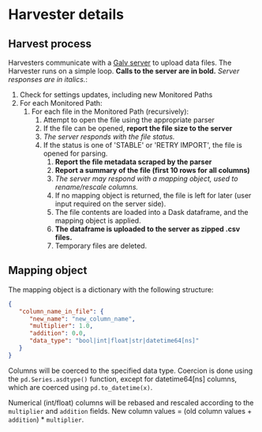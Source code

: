 # Harvester details

## Harvest process

Harvesters communicate with a [Galv server](https://github.com/galv-team/galv-backend) to upload data files.
The Harvester runs on a simple loop.
**Calls to the server are in bold.** *Server responses are in italics.*:
1. Check for settings updates, including new Monitored Paths
2. For each Monitored Path:
   1. For each file in the Monitored Path (recursively):
      1. Attempt to open the file using the appropriate parser
      2. If the file can be opened, **report the file size to the server**
      3. *The server responds with the file status.*
      4. If the status is one of 'STABLE' or 'RETRY IMPORT', the file is opened for parsing.
         1. **Report the file metadata scraped by the parser**
         2. **Report a summary of the file (first 10 rows for all columns)**
         3. *The server may respond with a mapping object, used to rename/rescale columns.*
         4. If no mapping object is returned, the file is left for later (user input required on the server side).
         5. The file contents are loaded into a Dask dataframe, and the mapping object is applied.
         6. **The dataframe is uploaded to the server as zipped .csv files.**
         7. Temporary files are deleted.

## Mapping object
The mapping object is a dictionary with the following structure:
```json
{
   "column_name_in_file": {
      "new_name": "new_column_name",
      "multiplier": 1.0,
      "addition": 0.0,
      "data_type": "bool|int|float|str|datetime64[ns]"
   }
}
```
Columns will be coerced to the specified data type.
Coercion is done using the `pd.Series.asdtype()` function, except for datetime64[ns] columns,
which are coerced using `pd.to_datetime(x)`.

Numerical (int/float) columns will be rebased and rescaled according to the `multiplier` and `addition` fields.
New column values = (old column values + `addition`) * `multiplier`.
